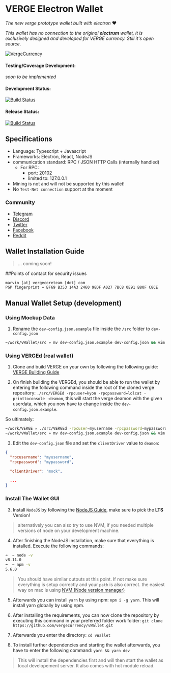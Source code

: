 # VERGE Electron Wallet
_The new verge prototype wallet built with electron_ ❤️

_This wallet has no connection to the original **electrum** wallet, it is exclusively designed and developed for VERGE currency. Still it's open source._

[![VergeCurrency](https://raw.githubusercontent.com/vergecurrency/vergecurrency.com/master/static/img/verge-github-badge.png)](https://github.com/vergecurrency/vergecurrency.com)

#### Testing/Coverage Development: 

 _soon to be implemented_

#### Development Status:

[![Build Status](https://travis-ci.org/vergecurrency/vWallet.svg?branch=develop)](https://travis-ci.org/vergecurrency/vWallet)

#### Release Status:

[![Build Status](https://travis-ci.org/vergecurrency/vWallet.svg?branch=master)](https://travis-ci.org/vergecurrency/vWallet)

## Specifications

* Language: Typescript + Javascript
* Frameworks: Electron, React, NodeJS
* communication standard: RPC / JSON HTTP Calls (internally handled)
  * For RPC:
     * port: 20102
     * limited to: 127.0.0.1
* Mining is not and will not be supported by this wallet!
* No `Test-Net connection` support at the moment

### Community

* [Telegram](https://t.me/VERGExvg)
* [Discord](https://discord.gg/vergecurrency)
* [Twitter](https://www.twitter.com/vergecurrency)
* [Facebook](https://www.facebook.com/VERGEcurrency/)
* [Reddit](https://www.reddit.com/r/vergecurrency/)

## Wallet Installation Guide

> ... coming soon!


##Points of contact for security issues

```
marvin [at] vergecoreteam [dot] com
PGP fingerprint = BF69 B353 14A3 2460 98DF A027 7BC8 0E91 B80F C8CE
```

## Manual Wallet Setup (development)

### Using Mockup Data
1. Rename the `dev-config.json.example` file inside the `/src` folder to `dev-config.json`

```bash
~/work/vWallet/src » mv dev-config.json.example dev-config.json && vim dev-config.json
```

### Using VERGEd (real wallet)
1.  Clone and build VERGE on your own by following the following guide: [VERGE Building Guide](https://github.com/vergecurrency/VERGE/blob/master/README.md)

2.  On finish building the VERGEd, you should be able to run the wallet by entering the following command inside the root of the cloned verge repository: `./src/VERGEd -rpcuser=kyon -rpcpassword=lolcat -printtoconsole -deamon`, this will start the verge deamon with the given userdata, which you now have to change inside the `dev-config.json.example`.

So ultimately:

```bash
~/work/VERGE » ./src/VERGEd -rpcuser=myusername -rpcpassword=mypassword -printtoconsole -deamon
~/work/vWallet/src » mv dev-config.json.example dev-config.json && vim dev-config.json
```

3. Edit the `dev-config.json` file and set the `clientDriver` value to `deamon`:

```json
{
  "rpcusername": "myusername",
  "rpcpassword": "mypassword",

  "clientDriver": "mock",
  
  ...
}
```

### Install The Wallet GUI

3.  Install `NodeJS` by following the [NodeJS Guide](https://nodejs.org/en/), make sure to pick the **LTS** Version!

> alternatively you can also try to use NVM, if you needed multiple versions of node on your development machine.

4.  After finishing the NodeJS installation, make sure that everything is installed. Execute the following commands:

```bash
➜  ~ node -v
v8.11.0
➜  ~ npm -v
5.6.0
```

> You should have similar outputs at this point. If not make sure everything is setup correctly and your `path` is also correct.
> the easiest way on mac is using [NVM (Node version manager)](https://github.com/creationix/nvm#installation)

5.  Afterwards you can install `yarn` by using npm: `npm i -g yarn`. This will install yarn globally by using npm.

6.  After installing the requirements, you can now clone the repository by executing this command in your preferred folder work folder: `git clone https://github.com/vergecurrency/vWallet.git`

7.  Afterwards you enter the directory: `cd vWallet`

8.  To install further dependencies and starting the wallet afterwards, you have to enter the following command: `yarn && yarn dev`

> This will install the dependencies first and will then start the wallet as local developement server. It also comes with hot module reload.
